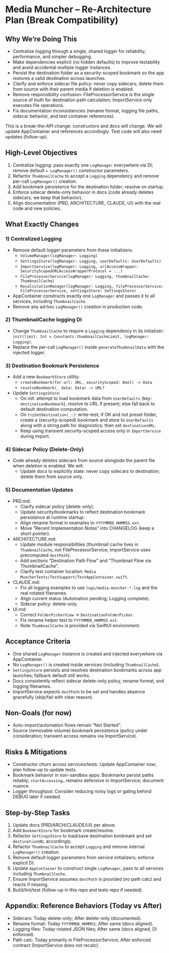 # Media Muncher – Re-Architecture Plan (Break Compatibility)

## Why We’re Doing This
- Centralize logging through a single, shared logger for reliability, performance, and simpler debugging.
- Make dependencies explicit (no hidden defaults) to improve testability and avoid accidental multiple logger instances.
- Persist the destination folder as a security-scoped bookmark so the app restores a valid destination across launches.
- Clarify and enforce sidecar file policy: never copy sidecars; delete them from source with their parent media if deletion is enabled.
- Remove responsibility confusion: FileProcessorService is the single source of truth for destination path calculation; ImportService only executes file operations.
- Fix documentation inconsistencies (rename format, logging file paths, sidecar behavior, and test container references).

This is a break-the-API change: constructors and docs will change. We will update AppContainer and references accordingly. Test code will also need updates (follow-up).

## High-Level Objectives
1. Centralize logging: pass exactly one `LogManager` everywhere via DI; remove default `= LogManager()` constructor parameters.
2. Refactor `ThumbnailCache` to accept a `Logging` dependency and remove per-call `LogManager()` creation.
3. Add bookmark persistence for the destination folder; resolve on startup.
4. Enforce sidecar delete-only behavior in docs (code already deletes sidecars; we keep that behavior).
5. Align documentation (PRD, ARCHITECTURE, CLAUDE, UI) with the real code and new policies.

## What Exactly Changes

### 1) Centralized Logging
- Remove default logger parameters from these initializers:
  - `VolumeManager(logManager: Logging)`
  - `SettingsStore(logManager: Logging, userDefaults: UserDefaults)`
  - `ImportService(logManager: Logging, urlAccessWrapper: SecurityScopedURLAccessWrapperProtocol = ...)`
  - `FileProcessorService(logManager: Logging, thumbnailCache: ThumbnailCache)`
  - `RecalculationManager(logManager: Logging, fileProcessorService: FileProcessorService, settingsStore: SettingsStore)`
- AppContainer constructs exactly one `LogManager` and passes it to all services, including `ThumbnailCache`.
- Remove any ad‑hoc `LogManager()` creation in production code.

### 2) ThumbnailCache logging DI
- Change `ThumbnailCache` to require a `Logging` dependency in its initializer: `init(limit: Int = Constants.thumbnailCacheLimit, logManager: Logging)`.
- Replace the per-call `LogManager()` inside `generateThumbnailData` with the injected logger.

### 3) Destination Bookmark Persistence
- Add a new `BookmarkStore` utility:
  - `createBookmark(for url: URL, securityScoped: Bool) -> Data`
  - `resolveBookmark(_ data: Data) -> URL?`
- Update `SettingsStore`:
  - On init: attempt to load bookmark data from `UserDefaults` (key: `destinationBookmark`), resolve to URL if present; else fall back to default destination computation.
  - On `trySetDestination(_:)`: write-test; if OK and not preset folder, create a (security-scoped) bookmark and store to `UserDefaults` along with a string path for diagnostics; then set `destinationURL`.
  - Keep using transient security-scoped access only in `ImportService` during import.

### 4) Sidecar Policy (Delete-Only)
- Code already deletes sidecars from source alongside the parent file when deletion is enabled. We will:
  - Update docs to explicitly state: never copy sidecars to destination; delete them from source only.

### 5) Documentation Updates
- PRD.md:
  - Clarify sidecar policy (delete-only).
  - Update security/bookmarks to reflect destination bookmark persistence at runtime startup.
  - Align rename format in examples to `YYYYMMDD_HHMMSS.ext`.
  - Move “Recent Implementation Notes” into CHANGELOG (keep a short pointer).
- ARCHITECTURE.md:
  - Update module responsibilities (thumbnail cache lives in `ThumbnailCache`, not FileProcessorService; ImportService uses precomputed `destPath`).
  - Add sections “Destination Path Flow” and “Thumbnail Flow via ThumbnailCache”.
  - Clarify test container location: `Media MuncherTests/TestSupport/TestAppContainer.swift`.
- CLAUDE.md:
  - Fix all logging examples to use `logs/media-muncher-*.log` and the real rotated filenames.
  - Align current status (Automation pending; Logging complete).
  - Sidecar policy: delete-only.
- UI.md:
  - Correct `FolderPickerView` → `DestinationFolderPicker`.
  - Fix rename helper text to `YYYYMMDD_HHMMSS.ext`.
  - Note `ThumbnailCache` is provided via SwiftUI environment.

## Acceptance Criteria
- One shared `LogManager` instance is created and injected everywhere via AppContainer.
- No `LogManager()` is created inside services (including `ThumbnailCache`).
- `SettingsStore` persists and resolves destination bookmarks across app launches; fallback default still works.
- Docs consistently reflect sidecar delete-only policy, rename format, and logging filenames.
- ImportService expects `destPath` to be set and handles absence gracefully (skip/fail with clear reason).

## Non-Goals (for now)
- Auto-import/automation flows remain “Not Started”.
- Source (removable volume) bookmark persistence (policy under consideration; transient access remains via ImportService).

## Risks & Mitigations
- Constructor churn across services/tests: Update AppContainer now; plan follow-up to update tests.
- Bookmark behavior in non-sandbox apps: Bookmarks persist paths reliably; `startAccessing…` remains defensive in ImportService; document nuance.
- Logger throughput: Consider reducing noisy logs or gating behind DEBUG later if needed.

## Step-by-Step Tasks
1) Update docs (PRD/ARCH/CLAUDE/UI) per above.
2) Add `BookmarkStore` for bookmark create/resolve.
3) Refactor `SettingsStore` to load/save destination bookmark and set `destinationURL` accordingly.
4) Refactor `ThumbnailCache` to accept `Logging` and remove internal `LogManager()` creation.
5) Remove default logger parameters from service initializers; enforce explicit DI.
6) Update `AppContainer` to construct single `LogManager`, pass to all services including `ThumbnailCache`.
7) Ensure ImportService assumes `destPath` is provided (no path calc) and reacts if missing.
8) Build/lint/test (follow-up in this repo and tests repo if needed).

## Appendix: Reference Behaviors (Today vs After)
- Sidecars: Today delete-only; After delete-only (documented).
- Rename format: Today `YYYYMMDD_HHMMSS`; After same (docs aligned).
- Logging files: Today rotated JSON files; After same (docs aligned, DI enforced).
- Path calc: Today primarily in FileProcessorService; After enforced contract (ImportService does not recalc).

